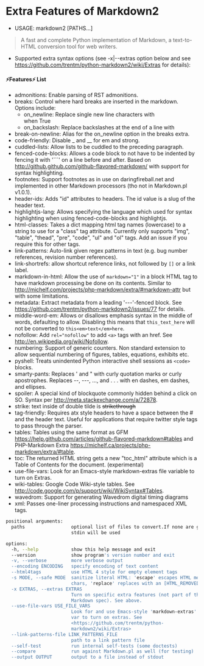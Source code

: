 # Extra Features of Markdown2

- USAGE: markdown2 [PATHS...]

> A fast and complete Python implementation of Markdown, a text-to-HTML conversion tool for web writers.

- Supported extra syntax options (see -x|--extras option below and see <https://github.com/trentm/python-markdown2/wiki/Extras> for details):

#### ⚡Features⚡ List

* admonitions: Enable parsing of RST admonitions.
* breaks: Control where hard breaks are inserted in the markdown.
  Options include:
  - on_newline: Replace single new line characters with <br> when True
  - on_backslash: Replace backslashes at the end of a line with <br>
* break-on-newline: Alias for the on_newline option in the breaks extra.
* code-friendly: Disable _ and __ for em and strong.
* cuddled-lists: Allow lists to be cuddled to the preceding paragraph.
* fenced-code-blocks: Allows a code block to not have to be indented
  by fencing it with '```' on a line before and after. Based on
  <http://github.github.com/github-flavored-markdown/> with support for
  syntax highlighting.
* footnotes: Support footnotes as in use on daringfireball.net and
  implemented in other Markdown processors (tho not in Markdown.pl v1.0.1).
* header-ids: Adds "id" attributes to headers. The id value is a slug of
  the header text.
* highlightjs-lang: Allows specifying the language which used for syntax
  highlighting when using fenced-code-blocks and highlightjs.
* html-classes: Takes a dict mapping html tag names (lowercase) to a
  string to use for a "class" tag attribute. Currently only supports "img",
  "table", "thead", "pre", "code", "ul" and "ol" tags. Add an issue if you require
  this for other tags.
* link-patterns: Auto-link given regex patterns in text (e.g. bug number
  references, revision number references).
* link-shortrefs: allow shortcut reference links, not followed by `[]` or
  a link label.
* markdown-in-html: Allow the use of `markdown="1"` in a block HTML tag to
  have markdown processing be done on its contents. Similar to
  <http://michelf.com/projects/php-markdown/extra/#markdown-attr> but with
  some limitations.
* metadata: Extract metadata from a leading '---'-fenced block.
  See <https://github.com/trentm/python-markdown2/issues/77> for details.
* middle-word-em: Allows or disallows emphasis syntax in the middle of words,
  defaulting to allow. Disabling this means that `this_text_here` will not be
  converted to `this<em>text</em>here`.
* nofollow: Add `rel="nofollow"` to add `<a>` tags with an href. See
  <http://en.wikipedia.org/wiki/Nofollow>.
* numbering: Support of generic counters.  Non standard extension to
  allow sequential numbering of figures, tables, equations, exhibits etc.
* pyshell: Treats unindented Python interactive shell sessions as `<code>`
  blocks. 
* smarty-pants: Replaces ' and " with curly quotation marks or curly
  apostrophes.  Replaces --, ---, ..., and . . . with en dashes, em dashes,
  and ellipses.
* spoiler: A special kind of blockquote commonly hidden behind a
  click on SO. Syntax per <http://meta.stackexchange.com/a/72878>.
* strike: text inside of double tilde is ~~strikethrough~~
* tag-friendly: Requires atx style headers to have a space between the # and
  the header text. Useful for applications that require twitter style tags to
  pass through the parser.
* tables: Tables using the same format as GFM
  <https://help.github.com/articles/github-flavored-markdown#tables> and
  PHP-Markdown Extra <https://michelf.ca/projects/php-markdown/extra/#table>.
* toc: The returned HTML string gets a new "toc_html" attribute which is
  a Table of Contents for the document. (experimental)
* use-file-vars: Look for an Emacs-style markdown-extras file variable to turn
  on Extras.
* wiki-tables: Google Code Wiki-style tables. See
  <http://code.google.com/p/support/wiki/WikiSyntax#Tables>.
* wavedrom: Support for generating Wavedrom digital timing diagrams
* xml: Passes one-liner processing instructions and namespaced XML tags.

```bash
positional arguments:
  paths                 optional list of files to convert.If none are given,
                        stdin will be used

options:
  -h, --help            show this help message and exit
  --version             show program's version number and exit
  -v, --verbose         more verbose output
  --encoding ENCODING   specify encoding of text content
  --html4tags           use HTML 4 style for empty element tags
  -s MODE, --safe MODE  sanitize literal HTML: 'escape' escapes HTML meta
                        chars, 'replace' replaces with an [HTML_REMOVED] note
  -x EXTRAS, --extras EXTRAS
                        Turn on specific extra features (not part of the core
                        Markdown spec). See above.
  --use-file-vars USE_FILE_VARS
                        Look for and use Emacs-style 'markdown-extras' file
                        var to turn on extras. See
                        <https://github.com/trentm/python-
                        markdown2/wiki/Extras>
  --link-patterns-file LINK_PATTERNS_FILE
                        path to a link pattern file
  --self-test           run internal self-tests (some doctests)
  --compare             run against Markdown.pl as well (for testing)
  --output OUTPUT       output to a file instead of stdout
```
